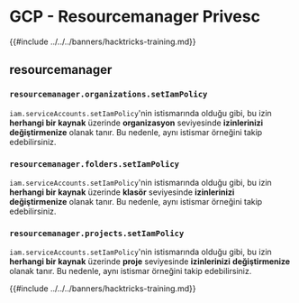 # GCP - Resourcemanager Privesc

{{#include ../../../banners/hacktricks-training.md}}

## resourcemanager

### `resourcemanager.organizations.setIamPolicy`

`iam.serviceAccounts.setIamPolicy`'nin istismarında olduğu gibi, bu izin **herhangi bir kaynak** üzerinde **organizasyon** seviyesinde **izinlerinizi** **değiştirmenize** olanak tanır. Bu nedenle, aynı istismar örneğini takip edebilirsiniz.

### `resourcemanager.folders.setIamPolicy`

`iam.serviceAccounts.setIamPolicy`'nin istismarında olduğu gibi, bu izin **herhangi bir kaynak** üzerinde **klasör** seviyesinde **izinlerinizi** **değiştirmenize** olanak tanır. Bu nedenle, aynı istismar örneğini takip edebilirsiniz.

### `resourcemanager.projects.setIamPolicy`

`iam.serviceAccounts.setIamPolicy`'nin istismarında olduğu gibi, bu izin **herhangi bir kaynak** üzerinde **proje** seviyesinde **izinlerinizi** **değiştirmenize** olanak tanır. Bu nedenle, aynı istismar örneğini takip edebilirsiniz.

{{#include ../../../banners/hacktricks-training.md}}
